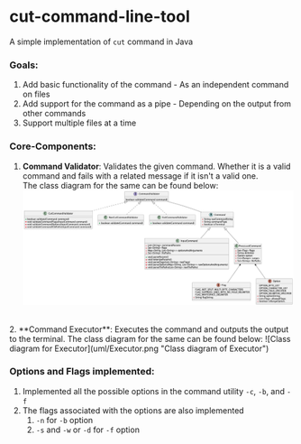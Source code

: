 # cut-command-line-tool
A simple implementation of `cut` command in Java

### Goals:
1. Add basic functionality of the command - As an independent command on files
2. Add support for the command as a pipe - Depending on the output from other commands
3. Support multiple files at a time

### Core-Components:
1. **Command Validator**: Validates the given command. Whether it is a valid command and fails with 
a related message if it isn't a valid one.<br>
The class diagram for the same can be found below:
![Class diagram for Validator](uml/Validator.png "Class diagram of Validator")
<br>
2. **Command Executor**: Executes the command and outputs the output to the terminal.
The class diagram for the same can be found below:
![Class diagram for Executor](uml/Executor.png "Class diagram of Executor")

### Options and Flags implemented:
1. Implemented all the possible options in the command utility `-c`, `-b`, and `-f`
2. The flags associated with the options are also implemented
   1. `-n` for `-b` option
   2. `-s` and `-w` or `-d` for `-f` option

